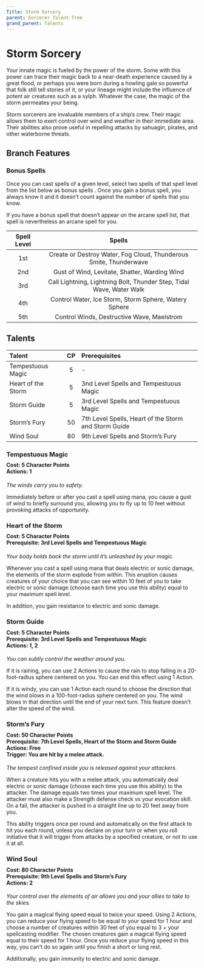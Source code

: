 ```yaml
---
Title: Storm Sorcery
parent: Sorcerer Talent Tree
grand_parent: Talents
---
```

 
# Storm Sorcery
Your innate magic is fueled by the power of the storm. Some with this power can trace their magic back to a near-death experience caused by a great flood, or perhaps you were born during a howling gale so powerful that folk still tell stories of it, or your lineage might include the influence of potent air creatures such as a sylph. Whatever the case, the magic of the storm permeates your being.

Storm sorcerers are invaluable members of a ship’s crew. Their magic allows them to exert control over wind and weather in their immediate area. Their abilities also prove useful in repelling attacks by sahuagin, pirates, and other waterborne threats.

## Branch Features

### Bonus Spells
Once you can cast spells of a given level, select two spells of that spell level from the list below as bonus spells . Once you gain a bonus spell, you always know it and it doesn’t count against the number of spells that you know.

If you have a bonus spell that doesn’t appear on the arcane spell list, that spell is nevertheless an arcane spell for you.

| Spell Level | Spells |
|:-----------:|:------:|
| 1st | Create or Destroy Water, Fog Cloud, Thunderous Smite, Thunderwave |
| 2nd | Gust of Wind, Levitate, Shatter, Warding Wind | 
| 3rd | Call Lightning, Lightning Bolt, Thunder Step, Tidal Wave, Water Walk | 
| 4th | Control Water, Ice Storm, Storm Sphere, Watery Sphere | 
| 5th | Control Winds, Destructive Wave, Maelstrom | 

## Talents
 
| Talent | CP | Prerequisites |
|:-------|:--:|:--------------|
| Tempestuous Magic  | 5  | - |  
| Heart of the Storm  | 5  | 3nd Level Spells and Tempestuous Magic |  
| Storm Guide | 5 | 3rd Level Spells and Tempestuous Magic |  
| Storm’s Fury  | 50 | 7th Level Spells, Heart of the Storm and Storm Guide |  
| Wind Soul | 80 | 9th Level Spells and Storm’s Fury |  

###  Tempestuous Magic

<div style="margin-top:-10px;"></div>
 
#### **Cost:** 5 Character Points<br>**Actions:** 1
*The winds carry you to safety.*

Immediately before or after you cast a spell using mana, you cause a gust of wind to briefly surround you, allowing you to fly up to 10 feet without provoking attacks of opportunity. 

###  Heart of the Storm
 
<div style="margin-top:-10px;"></div>

#### **Cost:** 5 Character Points<br>**Prerequisite:** 3rd Level Spells and Tempestuous Magic
*Your body holds back the storm until it’s unleashed by your magic.*

Whenever you cast a spell using mana that deals electric or sonic damage, the elements of the storm explode from within. This eruption causes creatures of your choice that you can see within 10 feet of you to take electric or sonic damage (choose each time you use this ability) equal to your maximum spell level.

In addition, you gain resistance to electric and sonic damage. 

###  Storm Guide
 
<div style="margin-top:-10px;"></div>

#### **Cost:** 5 Character Points<br>**Prerequisite:** 3rd Level Spells and Tempestuous Magic<br>**Actions:** 1, 2
*You can subtly control the weather around you.*

If it is raining, you can use 2 Actions to cause the rain to stop falling in a 20-foot-radius sphere centered on you. You can end this effect using 1 Action.

If it is windy, you can use 1 Action each round to choose the direction that the wind blows in a 100-foot-radius sphere centered on you. The wind blows in that direction until the end of your next turn. This feature doesn’t alter the speed of the wind.

### Storm’s Fury

<div style="margin-top:-10px;"></div>
 
#### **Cost:** 50 Character Points<br>**Prerequisite:** 7th Level Spells, Heart of the Storm and Storm Guide<br>**Actions:** Free<br>**Trigger:** You are hit by a melee attack.
*The tempest confined inside you is released against your attackers.*

When a creature hits you with a melee attack, you automatically deal electric or sonic damage (choose each time you use this ability) to the attacker. The damage equals two times your maximum spell level. The attacker must also make a Strength defense check vs your evocation skill. On a fail, the attacker is pushed in a straight line up to 20 feet away from you.

This ability triggers once per round and automatically on the first attack to hit you each round, unless you declare on your turn or when you roll initiative that it will trigger from attacks by a specified creature, or not to use it at all. 

### Wind Soul
 
<div style="margin-top:-10px;"></div>
 
#### **Cost:** 80 Character Points<br>**Prerequisite:** 9th Level Spells and Storm’s Fury<br>**Actions:** 2
*Your control over the elements of air allows you and your allies to take to the skies.*

You gain a magical flying speed equal to twice your speed. Using 2 Actions, you can reduce your flying speed to be equal to your speed for 1 hour and choose a number of creatures within 30 feet of you equal to 3 + your spellcasting modifier. The chosen creatures gain a magical flying speed equal to their speed for 1 hour. Once you reduce your flying speed in this way, you can’t do so again until you finish a short or long rest.

Additionally, you gain immunity to electric and sonic damage.
